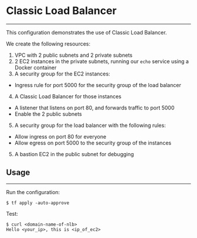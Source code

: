 # Classic Load Balancer
---

This configuration demonstrates the use of Classic Load Balancer.

We create the following resources:
1. VPC with 2 public subnets and 2 private subnets
2. 2 EC2 instances in the private subnets, running our `echo` service using a Docker container
3. A security group for the EC2 instances:
* Ingress rule for port 5000 for the security group of the load balancer
4. A Classic Load Balancer for those instances
* A listener that listens on port 80, and forwards traffic to port 5000
* Enable the 2 public subnets
5. A security group for the load balancer with the following rules:
* Allow ingress on port 80 for everyone
* Allow egress on port 5000 to the security group of the instances
5. A bastion EC2 in the public subnet for debugging

## Usage
---

Run the configuration:
```
$ tf apply -auto-approve
```

Test:
```
$ curl <domain-name-of-nlb>
Hello <your_ip>, this is <ip_of_ec2>
```

